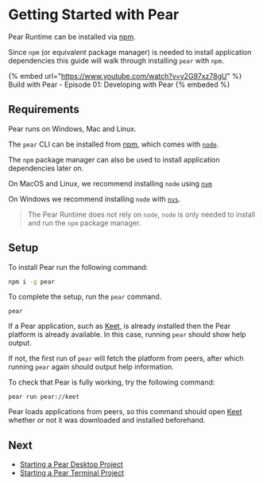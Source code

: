 # Getting Started with Pear

Pear Runtime can be installed via [npm](https://www.npmjs.com/).

Since `npm` (or equivalent package manager) is needed to install application dependencies this guide will walk through installing `pear` with `npm`.

{% embed url="https://www.youtube.com/watch?v=y2G97xz78gU" %} Build with Pear - Episode 01: Developing with Pear {% embeded %}

## Requirements

Pear runs on Windows, Mac and Linux.

The `pear` CLI can be installed from [npm](https://www.npmjs.com/), which comes with [`node`](https://nodejs.org/en/about).

The `npm` package manager can also be used to install application dependencies later on.

On MacOS and Linux, we recommend installing `node` using [`nvm`](https://github.com/nvm-sh/nvm#installing-and-updating)

On Windows we recommend installing `node` with [`nvs`](https://github.com/jasongin/nvs#setup).

> The Pear Runtime does not rely on `node`, `node` is only needed to install and run the `npm` package manager.

## Setup

To install Pear run the following command:

```sh
npm i -g pear
```

To complete the setup, run the `pear` command.

```
pear
```

If a Pear application, such as [Keet](https://keet.io), is already installed then the Pear platform is already available. In this case, running `pear` should show help output.

If not, the first run of `pear` will fetch the platform from peers, after which running `pear` again should output help information.

To check that Pear is fully working, try the following command:

```
pear run pear://keet
```

Pear loads applications from peers, so this command should open [Keet](https://keet.io) whether or not it was downloaded and installed beforehand.


## Next

* [Starting a Pear Desktop Project](./starting-a-pear-desktop-project.md)
* [Starting a Pear Terminal Project](./starting-a-pear-terminal-project.md)
